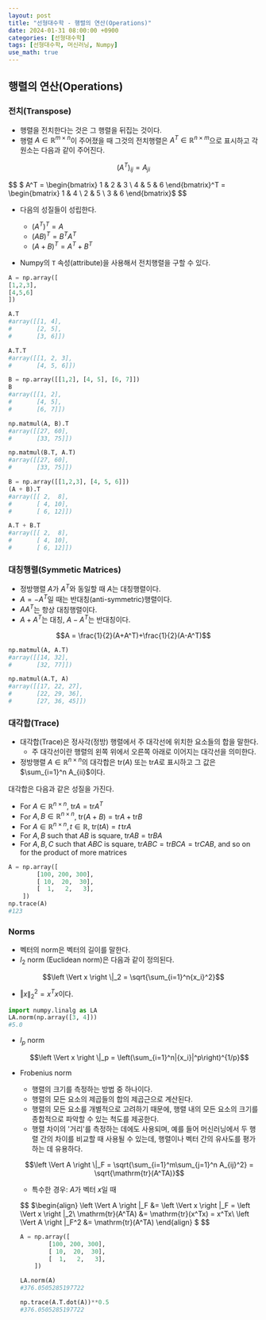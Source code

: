 ```yaml
---
layout: post
title: "선형대수학 - 행렬의 연산(Operations)"
date: 2024-01-31 08:00:00 +0900
categories: [선형대수학]
tags: [선형대수학, 머신러닝, Numpy]
use_math: true
---
```


## 행렬의 연산(Operations)

### 전치(Transpose)

- 행렬을 전치한다는 것은 그 행렬을 뒤집는 것이다.
- 행렬 $A\in \mathbb{R}^{m\times n}$이 주어졌을 때 그것의 전치행렬은 $A^T \in \mathbb{R}^{n\times m}$으로 표시하고 각 원소는 다음과 같이 주어진다.

$$\left( A^T \right)_{ij} = A_{ji}$$

$$
$ A^T =
\begin{bmatrix}
  1 & 2 & 3 \\
  4 & 5 & 6
\end{bmatrix}^T =
\begin{bmatrix}
  1 & 4 \\
  2 & 5 \\
  3 & 6
\end{bmatrix}$
$$

- 다음의 성질들이 성립한다.

  - $(A^T)^T = A$
  - $\left(AB\right)^T = B^TA^T$
  - $(A + B)^T = A^T + B^T$

- Numpy의 `T` 속성(attribute)을 사용해서 전치행렬을 구할 수 있다.

```python
A = np.array([
[1,2,3],
[4,5,6]
])

A.T
#array([[1, 4],
#       [2, 5],
#       [3, 6]])

A.T.T
#array([[1, 2, 3],
#       [4, 5, 6]])

B = np.array([[1,2], [4, 5], [6, 7]])
B
#array([[1, 2],
#       [4, 5],
#       [6, 7]])

np.matmul(A, B).T
#array([[27, 60],
#       [33, 75]])

np.matmul(B.T, A.T)
#array([[27, 60],
#       [33, 75]])

B = np.array([[1,2,3], [4, 5, 6]])
(A + B).T
#array([[ 2,  8],
#       [ 4, 10],
#       [ 6, 12]])

A.T + B.T
#array([[ 2,  8],
#       [ 4, 10],
#       [ 6, 12]])
```

### 대칭행렬(Symmetic Matrices)

- 정방행렬 $A$가 $A^T$와 동일할 때 $A$는 대칭행렬이다.
- $A = -A^T$일 때는 반대칭(anti-symmetric)행렬이다.
- $AA^T$는 항상 대칭행렬이다.
- $A + A^T$는 대칭, $A - A^T$는 반대칭이다.

$$A = \frac{1}{2}(A+A^T)+\frac{1}{2}(A-A^T)$$

```python
np.matmul(A, A.T)
#array([[14, 32],
#       [32, 77]])

np.matmul(A.T, A)
#array([[17, 22, 27],
#       [22, 29, 36],
#       [27, 36, 45]])
```

### 대각합(Trace)

- 대각합(Trace)은 정사각(정방) 행렬에서 주 대각선에 위치한 요소들의 합을 말한다.
  - 주 대각선이란 행렬의 왼쪽 위에서 오른쪽 아래로 이어지는 대각선을 의미한다.
- 정방행렬 $A\in \mathbb{R}^{n\times n}$의 대각합은 $\mathrm{tr}(A)$ 또는 $\mathrm{tr}A$로 표시하고 그 값은 $\sum_{i=1}^n A_{ii}$이다.<br>

대각합은 다음과 같은 성질을 가진다.

- For $A\in \mathbb{R}^{n\times n}$, $\mathrm{tr}A = \mathrm{tr}A^T$
- For $A,B\in \mathbb{R}^{n\times n}$, $\mathrm{tr}(A+B) = \mathrm{tr}A + \mathrm{tr}B$
- For $A\in \mathbb{R}^{n\times n}, t\in\mathbb{R}$, $\mathrm{tr}(tA) = t\,\mathrm{tr}A$
- For $A, B$ such that $AB$ is square, $\mathrm{tr}AB = \mathrm{tr}BA$
- For $A, B, C$ such that $ABC$ is square, $\mathrm{tr}ABC = \mathrm{tr}BCA = \mathrm{tr}CAB$, and so on for the product of more matrices

```python
A = np.array([
        [100, 200, 300],
        [ 10,  20,  30],
        [  1,   2,   3],
    ])
np.trace(A)
#123
```

### Norms

- 벡터의 norm은 벡터의 길이를 말한다.
- $l_2$ norm (Euclidean norm)은 다음과 같이 정의된다.

$$\left \Vert x \right \|_2 = \sqrt{\sum_{i=1}^n{x_i}^2}$$

- $\left \Vert x \right \|_2^2 = x^Tx$이다.

```python
import numpy.linalg as LA
LA.norm(np.array([3, 4]))
#5.0
```

- $l_p$ norm

  $$\left \Vert x \right \|_p = \left(\sum_{i=1}^n|{x_i}|^p\right)^{1/p}$$

- Frobenius norm

  - 행렬의 크기를 측정하는 방법 중 하나이다.
  - 행렬의 모든 요소의 제곱들의 합의 제곱근으로 계산된다.
  - 행렬의 모든 요소를 개별적으로 고려하기 때문에, 행렬 내의 모든 요소의 크기를 종합적으로 파악할 수 있는 척도를 제공한다.
  - 행렬 차이의 '거리'를 측정하는 데에도 사용되며, 예를 들어 머신러닝에서 두 행렬 간의 차이를 비교할 때 사용될 수 있는데, 행렬이나 벡터 간의 유사도를 평가하는 데 유용하다.

  $$\left \Vert A \right \|_F = \sqrt{\sum_{i=1}^m\sum_{j=1}^n A_{ij}^2} = \sqrt{\mathrm{tr}(A^TA)}$$

  - 특수한 경우: $A$가 벡터 $x$일 때

  $$
  $\begin{align}
  \left \Vert A \right \|_F  &= \left \Vert x \right \|_F = \left \Vert x \right \|_2\\
  \mathrm{tr}(A^TA) &= \mathrm{tr}(x^Tx) = x^Tx\\
  \left \Vert A \right \|_F^2 &= \mathrm{tr}(A^TA)
  \end{align}
  $
  $$

  ```python
  A = np.array([
          [100, 200, 300],
          [ 10,  20,  30],
          [  1,   2,   3],
      ])

  LA.norm(A)
  #376.0505285197722

  np.trace(A.T.dot(A))**0.5
  #376.0505285197722
  ```
